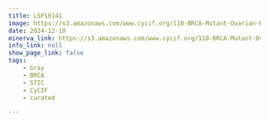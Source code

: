 ```yaml
---
title: LSP16141
image: https://s3.amazonaws.com/www.cycif.org/110-BRCA-Mutant-Ovarian-Precursors/LSP16141/LSP16141.png
date: 2024-12-10
minerva_link: https://s3.amazonaws.com/www.cycif.org/110-BRCA-Mutant-Ovarian-Precursors/LSP16141/index.html
info_link: null
show_page_link: false
tags:
    - Gray
    - BRCA
    - STIC
    - CyCIF
    - curated

---
```

